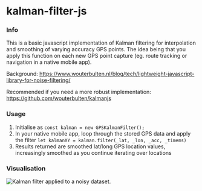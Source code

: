 # kalman-filter-js

### Info

This is a basic javascript implementation of Kalman filtering for interpolation and smoothing of varying accuracy GPS points. 
The idea being that you apply this function on each new GPS point capture (eg. route tracking or navigation in a native mobile app).

Background: https://www.wouterbulten.nl/blog/tech/lightweight-javascript-library-for-noise-filtering/

Recommended if you need a more robust implementation: https://github.com/wouterbulten/kalmanjs

### Usage

1. Initialise as `const kalman = new GPSKalmanFilter();`
2. In your native mobile app, loop through the stored GPS data and apply the filter `let kalmanXY = kalman.filter(_lat, _lon, _acc, _timems)`
3. Results returned are smoothed lat/long GPS location values, increasingly smoothed as you continue iterating over locations

### Visualisation

![Kalman filter applied to a noisy dataset.](https://github.com/wouterbulten/kalmanjs/blob/master/resources/kalman-example.png?raw=true "Kalman filter applied to a noisy dataset.")
